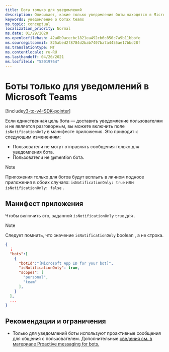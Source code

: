 ```yaml
---
title: Боты только для уведомлений
description: Описывает, какие только уведомления боты находятся в Microsoft Teams
keywords: уведомление о ботах teams
ms.topic: conceptual
localization_priority: Normal
ms.date: 01/29/2020
ms.openlocfilehash: 42a0b9acecbc1821ea492cb6c850c7a9b11bbbfe
ms.sourcegitcommit: 825abed2f8784d2bab7407ba7a4455ae17bbd28f
ms.translationtype: MT
ms.contentlocale: ru-RU
ms.lasthandoff: 04/26/2021
ms.locfileid: "52019764"
---
```

# <a name="notification-only-bots-in-microsoft-teams"></a>Боты только для уведомлений в Microsoft Teams

[!include[v3-to-v4-SDK-pointer](~/includes/v3-to-v4-pointer-bots.md)]

Если единственная цель бота — доставить уведомление пользователям и не является разговорным, вы можете включить поле `isNotificationOnly` в манифесте приложения. Это приводит к следующим изменениям:

* Пользователи не могут отправлять сообщения только для уведомления бота.
* Пользователи не @mention бота.

> [!NOTE]
> Приложения только для ботов будут всплыть в личном подносе приложения в обоих случаях: `isNotificationOnly: true` или `isNotificationOnly: false` .

## <a name="app-manifest"></a>Манифест приложения

Чтобы включить это, заданной `isNotificationOnly` `true` для .

> [!NOTE]
> Следует помнить, что значение `isNotificationOnly` boolean , а не строка.

```json
{
  ⋮
  "bots":[
    {
      "botId":"[Microsoft App ID for your bot]",
      "isNotificationOnly": true,
      "scopes": [
        "personal",
        "team"
      ],
    }
  ],
  ...
}
```

## <a name="best-practices-and-limitations"></a>Рекомендации и ограничения

* Только для уведомлений боты используют проактивные сообщения для общения с пользователем. Дополнительные [сведения см. в материале Proactive messaging for bots.](~/resources/bot-v3/bot-conversations/bots-conv-proactive.md)
